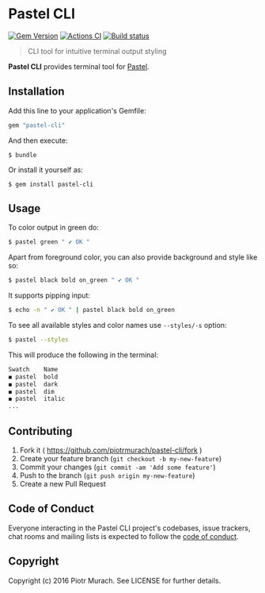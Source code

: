 # Pastel CLI

[![Gem Version](https://badge.fury.io/rb/pastel-cli.svg)][gem]
[![Actions CI](https://github.com/piotrmurach/pastel-cli/workflows/CI/badge.svg?branch=master)][gh_actions_ci]
[![Build status](https://ci.appveyor.com/api/projects/status/lqhbd9sy4rn8xdr2?svg=true)][appveyor]

[gem]: http://badge.fury.io/rb/pastel-cli
[gh_actions_ci]: https://github.com/piotrmurach/pastel-cli/actions?query=workflow%3ACI
[appveyor]: https://ci.appveyor.com/project/piotrmurach/pastel-cli

> CLI tool for intuitive terminal output styling

**Pastel CLI** provides terminal tool for [Pastel](https://github.com/piotrmurach/pastel).

## Installation

Add this line to your application's Gemfile:

```ruby
gem "pastel-cli"
```

And then execute:

    $ bundle

Or install it yourself as:

    $ gem install pastel-cli

## Usage

To color output in green do:

```bash
$ pastel green " ✔ OK "
```

Apart from foreground color, you can also provide background and style like so:

```bash
$ pastel black bold on_green " ✔ OK "
```

It supports pipping input:

```bash
$ echo -n " ✔ OK " | pastel black bold on_green
```

To see all available styles and color names use `--styles/-s` option:

```bash
$ pastel --styles
```

This will produce the following in the terminal:

```bash
Swatch    Name
◼ pastel  bold
◼ pastel  dark
◼ pastel  dim
◼ pastel  italic
...
```

## Contributing

1. Fork it ( https://github.com/piotrmurach/pastel-cli/fork )
2. Create your feature branch (`git checkout -b my-new-feature`)
3. Commit your changes (`git commit -am 'Add some feature'`)
4. Push to the branch (`git push origin my-new-feature`)
5. Create a new Pull Request

## Code of Conduct

Everyone interacting in the Pastel CLI project's codebases, issue trackers, chat rooms and mailing lists is expected to follow the [code of conduct](https://github.com/piotrmurach/tty-option/blob/master/CODE_OF_CONDUCT.md).

## Copyright

Copyright (c) 2016 Piotr Murach. See LICENSE for further details.

